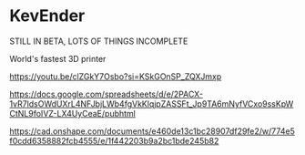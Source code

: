 # KevEnder
STILL IN BETA, LOTS OF THINGS INCOMPLETE 

World's fastest 3D printer

https://youtu.be/clZGkY7Osbo?si=KSkGOnSP_ZQXJmxp

https://docs.google.com/spreadsheets/d/e/2PACX-1vR7ldsOWdUXrL4NFJbjLWb4fgVkKlqjpZASSFt_Jp9TA6mNyfVCxo9ssKpWCtNL9foIVZ-LX4UyCeaE/pubhtml

https://cad.onshape.com/documents/e460de13c1bc28907df29fe2/w/774e5f0cdd6358882fcb4555/e/1f442203b9a2bc1bde245b82
